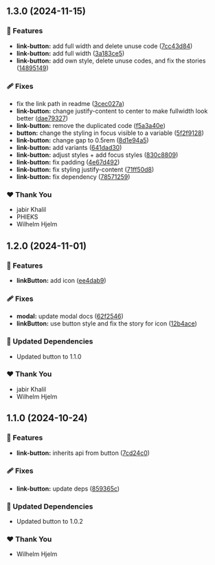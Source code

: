 ## 1.3.0 (2024-11-15)

### 🚀 Features

- **link-button:** add full width and delete unuse code ([7cc43d84](https://github.com/migrationsverket/midas/commit/7cc43d84))
- **link-button:** add full width ([3a183ce5](https://github.com/migrationsverket/midas/commit/3a183ce5))
- **link-button:** add own style, delete unuse codes, and fix the stories ([14895149](https://github.com/migrationsverket/midas/commit/14895149))

### 🩹 Fixes

- fix the link path in readme ([3cec027a](https://github.com/migrationsverket/midas/commit/3cec027a))
- **link-button:** change justify-content to center to make fullwidth look better ([dae79327](https://github.com/migrationsverket/midas/commit/dae79327))
- **link-button:** remove the duplicated code ([f5a3a40e](https://github.com/migrationsverket/midas/commit/f5a3a40e))
- **button:** change the styling in focus visible to a variable ([5f2f9128](https://github.com/migrationsverket/midas/commit/5f2f9128))
- **link-button:** change gap to 0.5rem ([8d1e94a5](https://github.com/migrationsverket/midas/commit/8d1e94a5))
- **link-button:** add variants ([641dad30](https://github.com/migrationsverket/midas/commit/641dad30))
- **link-button:** adjust styles + add focus styles ([830c8809](https://github.com/migrationsverket/midas/commit/830c8809))
- **link-button:** fix padding ([4e67d492](https://github.com/migrationsverket/midas/commit/4e67d492))
- **link-button:** fix styling justify-content ([71ff50d8](https://github.com/migrationsverket/midas/commit/71ff50d8))
- **link-button:** fix dependency ([78571259](https://github.com/migrationsverket/midas/commit/78571259))

### ❤️  Thank You

- jabir Khalil
- PHIEKS
- Wilhelm Hjelm

## 1.2.0 (2024-11-01)

### 🚀 Features

- **linkButton:** add icon ([ee4dab9](https://github.com/migrationsverket/midas/commit/ee4dab9))

### 🩹 Fixes

- **modal:** update modal docs ([62f2546](https://github.com/migrationsverket/midas/commit/62f2546))
- **linkButton:** use button style and fix the story for icon ([12b4ace](https://github.com/migrationsverket/midas/commit/12b4ace))

### 🧱 Updated Dependencies

- Updated button to 1.1.0

### ❤️  Thank You

- jabir Khalil
- Wilhelm Hjelm

## 1.1.0 (2024-10-24)

### 🚀 Features

- **link-button:** inherits api from button ([7cd24c0](https://github.com/migrationsverket/midas/commit/7cd24c0))

### 🩹 Fixes

- **link-button:** update deps ([859365c](https://github.com/migrationsverket/midas/commit/859365c))

### 🧱 Updated Dependencies

- Updated button to 1.0.2

### ❤️  Thank You

- Wilhelm Hjelm